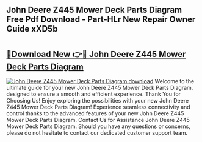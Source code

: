 ## John Deere Z445 Mower Deck Parts Diagram Free Pdf Download - Part-HLr New Repair Owner Guide xXD5b

# <h2><a href="http://dfnop1b.blite.top/?on=John+Deere+Z445+Mower+Deck+Parts+Diagram">🔗Download New 👉🔴 John Deere Z445 Mower Deck Parts Diagram</a></h2>

[![John Deere Z445 Mower Deck Parts Diagram download](https://i.imgur.com/lujVjoI.png)](http://dfnop1b.blite.top/?on=John+Deere+Z445+Mower+Deck+Parts+Diagram)
Welcome to the ultimate guide for your new John Deere Z445 Mower Deck Parts Diagram, designed to ensure a smooth and efficient experience. Thank You for Choosing Us! Enjoy exploring the possibilities with your new John Deere Z445 Mower Deck Parts Diagram! Experience seamless connectivity and control thanks to the advanced features of your new John Deere Z445 Mower Deck Parts Diagram. Contact Us for Assistance John Deere Z445 Mower Deck Parts Diagram. Should you have any questions or concerns, please do not hesitate to contact our dedicated customer support team.
